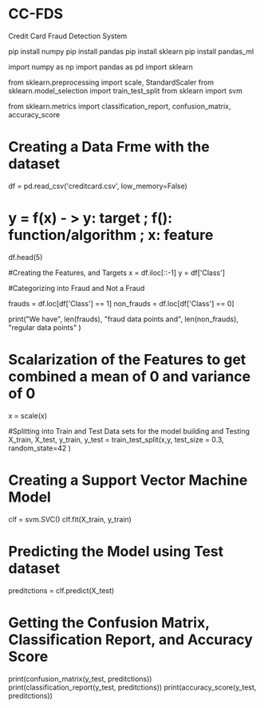 # CC-FDS
Credit Card Fraud Detection System

pip install numpy
pip install pandas
pip install sklearn
pip install pandas_ml

import numpy as np
import pandas as pd
import sklearn

from sklearn.preprocessing import scale, StandardScaler
from sklearn.model_selection import train_test_split
from sklearn import svm

from sklearn.metrics import classification_report, confusion_matrix, accuracy_score

# Creating a Data Frme with the dataset
df = pd.read_csv('creditcard.csv', low_memory=False)

# y = f(x) - > y: target ; f(): function/algorithm ; x: feature

df.head(5)

#Creating the Features, and Targets
x = df.iloc[::-1]
y = df['Class']

#Categorizing into Fraud and Not a Fraud

frauds = df.loc[df['Class'] == 1]
non_frauds = df.loc[df['Class'] == 0]

print("We have", len(frauds), "fraud data points and", len(non_frauds), "regular data points" )

# Scalarization of the Features to get combined a mean of 0 and variance of 0
x = scale(x)

#Splitting into Train and Test Data sets for the model building and Testing
X_train, X_test, y_train, y_test = train_test_split(x,y, test_size = 0.3, random_state=42 )

# Creating a Support Vector Machine Model
clf = svm.SVC()
clf.fit(X_train, y_train)

# Predicting the Model using Test dataset
preditctions = clf.predict(X_test)

# Getting the Confusion Matrix, Classification Report, and Accuracy Score
print(confusion_matrix(y_test, preditctions))
print(classification_report(y_test, preditctions))
print(accuracy_score(y_test, preditctions))
